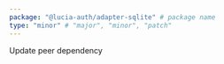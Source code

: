```yaml
---
package: "@lucia-auth/adapter-sqlite" # package name
type: "minor" # "major", "minor", "patch"
---
```


Update peer dependency